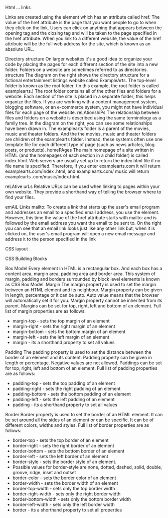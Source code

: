 Html   ... links 

<a>
Links are created using the <a> element which has an attribute called href. The value of the href attribute is the page that you want people to go to when they click on the link.
Users can click on anything that appears between the opening <a> tag and the closing </a> tag and will be taken to the page specified in the href attribute.
When you link to a different website, the value of the href attribute will be the full web address for the site, which is known as an absolute URL.




Directory structure
On larger websites it's a good idea to organize your code by placing the pages for each different section of the site into a new folder. Folders on a website are sometimes referred to as directories.
structure
The diagram on the right shows the directory structure for a fictional entertainment listings website called ExampleArts.
The top-level folder is known
as the root folder. (In this example, the root folder is called examplearts.) The root folder contains all of the other files and folders for a website.
Each section of the site is placed in a separate folder; this helps organize the files.
If you are working with a content management system, blogging software, or an e-commerce system, you might not have individual files for each page of the website.
reLAtionshiPs
The relationship between files and folders on a website is described using the same terminology as a family tree.
In the diagram on the right, you can see some relationships have been drawn in.
The examplearts folder is a parent of the movies, music and theater folders. And the the movies, music and theater folders are children of the examplearts folder.
Instead, these systems often use one template file for each different type of page (such as news articles, blog posts, or products).
homePAges
The main homepage of a site written in HTML (and the homepages of each section in a child folder) is called index.html.
Web servers are usually set up to return the index.html file if no file name is specified.
Therefore, if you enter examplearts.com it will return examplearts.com/index .html, and examplearts.com/ music will return examplearts .com/music/index.html.



reLAtive urLs
Relative URLs can be used when linking to pages within your own website. They provide a shorthand way of telling the browser where to find your files.


emAiL Links
mailto:
To create a link that starts up
the user's email program and addresses an email to a specified email address, you use the <a> element. However, this time the value of the href attribute starts with mailto: and is followed by the email address you want the email to be sent to.
On the right you can see that an email link looks just like any other link but, when it is clicked on, the user's email program will open a new email message and address it to the person specified in the link


CSS layout 


CSS Building Blocks

Box Model
Every element in HTML is a rectangular box. And each box has a content area, margin area, padding area and border area. This system of margin, padding and borders surrounded by block level elements is known as CSS Box Model.
Margin
The margin property is used to set the margin between an HTML element and its neighbour. Margin property can be given in length, percentage or it can be auto. Auto value means that the browser will automatically set it for you. Margin property cannot be inherited from its parent. Margins can be set for top, right, left and bottom of an element. Full list of margin properties are as follows:
* margin-top - sets the top margin of an element
* margin-right - sets the right margin of an element
* margin-bottom - sets the bottom margin of an element
* margin-left - sets the left margin of an element
* margin - its a shorthand property to set all values


Padding
The padding property is used to set the distance between the border of an element and its content. Padding property can be given in length or percentage. Negative values are not allowed. Paddings can be set for top, right, left and bottom of an element. Full list of padding properties are as follows:
* padding-top - sets the top padding of an element
* padding-right - sets the right padding of an element
* padding-bottom - sets the bottom padding of an element
* padding-left - sets the left padding of an element
* padding - its a shorthand property to set all values



Border
Border property is used to set the border of an HTML element. It can be set around all the sides of an element or can be specific. It can be of different colors, widths and styles. Full list of border properties are as follows:
* border-top - sets the top border of an element
* border-right - sets the right border of an element
* border-bottom - sets the bottom border of an element
* border-left - sets the left border of an element
* border-style - sets the border style of an element.
* Possible values for border-style are none, dotted, dashed, solid, double, groove, ridge, inset and outset
* border-color - sets the border color of an element
* border-width - sets the border width of an element
* border-top-width - sets only the top border width
* border-right-width - sets only the right border width
* border-bottom-width - sets only the bottom border width
* border-left-width - sets only the left border width
* border - its a shorthand property to set all properties
